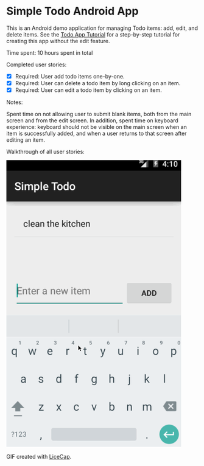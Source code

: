 # Simple Todo Android App

This is an Android demo application for managing Todo items: add, edit, and delete items. See the [Todo App Tutorial](https://docs.google.com/a/thoughtworks.com/presentation/d/15JnmfmFa0hJOEkBhG_TeymChLzDzpOTJvBlOj29A9fY/edit#slide=id.gf45d6347_3_0) for a step-by-step tutorial for creating this app without the edit feature.

Time spent: 10 hours spent in total

Completed user stories:

 * [x] Required: User add todo items one-by-one.
 * [x] Required: User can delete a todo item by long clicking on an item.
 * [x] Required: User can edit a todo item by clicking on an item.

Notes:

Spent time on not allowing user to submit blank items, both from the main screen and from the edit screen. In addition, spent time on keyboard experience: keyboard should not be visible on the main screen when an item is successfully added, and when a user returns to that screen after editing an item.

Walkthrough of all user stories:

![Video Walkthrough](codepath_todo_app_gif.gif)

GIF created with [LiceCap](http://www.cockos.com/licecap/).
